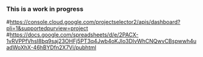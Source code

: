 ### This is a work in progress

#https://console.cloud.google.com/projectselector2/apis/dashboard?pli=1&supportedpurview=project
#https://docs.google.com/spreadsheets/d/e/2PACX-1vRVPPfVhsI8bq9saj23OHFj5PT3q4Jwb4oKJlo3DIvWhCNQwvCBspwwh4uadWoXhX-46hBYDfn2X7Vi/pubhtml

<!--
**hbean1w3/hbean1w3** is a ✨ _special_ ✨ repository because its `README.md` (this file) appears on your GitHub profile.

Here are some ideas to get you started:

- 🔭 I’m currently working on ...
- 🌱 I’m currently learning ...
- 👯 I’m looking to collaborate on ...
- 🤔 I’m looking for help with ...
- 💬 Ask me about ...
- 📫 How to reach me: ...
- 😄 Pronouns: ...
- ⚡ Fun fact: ...
-->
